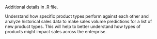 Additional details in .R file.

Understand how specific product types perform against each other and analyze historical sales data to make sales volume predictions for a list of new product types. This will help to better understand how types of products might impact sales across the enterprise. 
